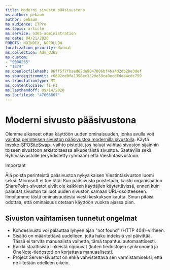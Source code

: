 ```yaml
---
title: Moderni sivusto pääsivustona
ms.author: pebaum
author: pebaum
ms.audience: ITPro
ms.topic: article
ms.service: o365-administration
ms.date: 04/21/2020
ROBOTS: NOINDEX, NOFOLLOW
localization_priority: Normal
ms.collection: Adm_O365
ms.custom:
- "9000265"
- "1874"
ms.openlocfilehash: 86ff5f7fbaed62de9047006bf4ba4d2db2be3def
ms.sourcegitcommit: c6692ce0fa1358ec3529e59ca0ecdfdea4cdc759
ms.translationtype: MT
ms.contentlocale: fi-FI
ms.lasthandoff: 09/14/2020
ms.locfileid: "47666867"
---
```

# <a name="modern-site-as-root-site"></a>Moderni sivusto pääsivustona

Olemme alkaneet ottaa käyttöön uuden ominaisuuden, jonka avulla voit [vaihtaa perinteisen sivuston pääsivustoa modernilla sivustolla](https://docs.microsoft.com/sharepoint/modern-root-site). Käytä [Invoke-SPOSiteSwap-](https://docs.microsoft.com/powershell/module/sharepoint-online/invoke-spositeswap?view=sharepoint-ps) vaihto pistettä, jos haluat vaihtaa sivuston sijainnin toiseen sivustoon arkistoitaessa alkuperäistä sivustoa. Saatavilla sekä Ryhmäsivustolle (ei yhdistetty ryhmään) että Viestintäsivustoon.

>[!Important]
> Älä poista perinteistä pääsivustoa nykyaikaisen Viestintäsivuston luomi seksi. Microsoft ei tue tätä. Kun pääsivusto poistetaan, kaikki organisaation SharePoint-sivustot eivät ole kaikkien käyttäjien käytettävissä, ennen kuin palautat sivuston tai luot uuden sivuston samaan URL-osoitteeseen. Ilmoitamme tästä ominaisuudesta viesti keskuksen kautta. Sinun pitäisi odottaa, että ominaisuus otetaan käyttöön vuokra ajassa pian.

## <a name="known-issues-with-swapping-sites"></a>Sivuston vaihtamisen tunnetut ongelmat
- Kohdesivusto voi palauttaa lyhyen ajan "not found" (HTTP 404)-virheen.
- Sisältö on määritettävä uudelleen, jotta haku indeksiä voi päivittää. Tässä ei tarvita manuaalista vaihetta, tämä tapahtuu automaattisesti.
- Kaikki staattisista linkeistä riippuvat (kuten tiedostojen synkronointi ja OneNote-tiedostot) on korjattava manuaalisesti.
- Project Server-sivustot on ehkä vahvistettava sen varmistamiseksi, että ne liitetään edelleen oikein. 
